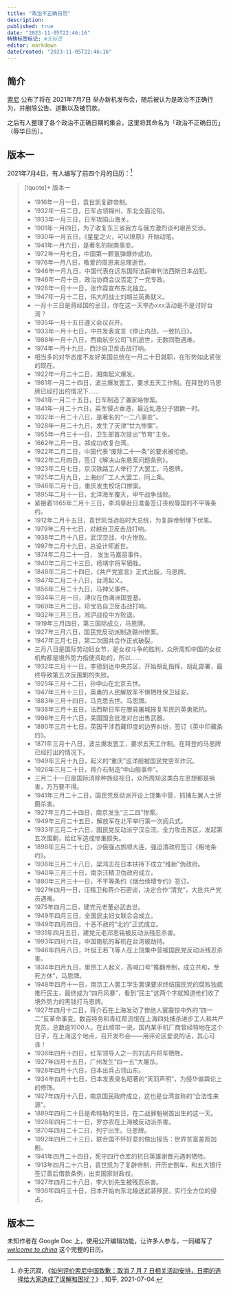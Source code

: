 ```yaml
---
title: "政治不正确日历"
description:
published: true
date: "2023-11-05T22:46:16"
特殊标签标记: #无标签
editor: markdown
dateCreated: "2023-11-05T22:46:16"
---
```


## 简介

[索尼](/company/Sony/index.md) 公布了将在 2021年7月7日 举办新机发布会，随后被认为是政治不正确行为，并删除公告、道歉以及被罚款。

之后有人整理了各个政治不正确日期的集合，这里将其命名为「政治不正确日历」（<span class="heimu">辱华日历</span>）。

## 版本一

2021年7月4日，有人编写了前四个月的日历：[^vnb65]

[^vnb65]: 亦无沉寂, 《[如何评价索尼中国致歉：取消 7 月 7 日相关活动安排，日期的选择给大家造成了误解和困扰？](http://archive.today/2021.07.04-141258/https://www.zhihu.com/question/469292670/answer/1974980630)》, 知乎, 2021-07-04.

> [!quote]+ 版本一
>
> +   1916年一月一日，袁世凯复辟帝制。
> +   1932年一月二日，日军占领锦州，东北全面沦陷。
> +   1933年一月三日，日军攻陷山海关。
> +   1901年一月四日，为了收复东三省我方与俄方激烈谈判艰苦交涉。
> +   1930年一月五日，《星星之火，可以燎原》开始动笔。
> +   1941年一月六日，是著名的皖南事变。
> +   1972年一月七日，中国第一颗氢弹爆炸成功。
> +   1976年一月八日，敬爱的周恩来总理逝世。
> +   1946年一月九日，中国代表在远东国际法庭审判法西斯日本战犯。
> +   1946年一月十日，政治协商会议否定了一党专政。
> +   1926年一月十一日，张作霖宣布东北独立。
> +   1947年一月十二日，伟大的战士刘胡兰英勇就义。
> +   一月十三日是蒋经国的忌日，你在这一天举办xxx活动是不是讨好台湾？
> +   1935年一月十五日遵义会议召开。
> +   1933年一月十七日，中共发表宣言《停止内战，一致抗日》。
> +   1988年一月十八日，西南航空公司飞机逝世，无数同胞遇难。
> +   1974年一月十九日，西沙自卫反击战打响。
> +   相当多的对华态度不友好美国总统在一月二十日就职，在形势如此紧张的现在。
> +   1922年一月二十二日，湘南起义爆发。
> +   1981年一月二十四日，波兰爆发罢工，要求五天工作制。在拜登的马恩牌已经打出的情况下……
> +   1941年一月二十五日，日军制造了潘家峪惨案。
> +   1841年一月二十六日，英军侵占香港，最近乱港分子猖獗一时。
> +   1932年一月二十八日，是著名的“一二八事变”。
> +   1928年一月二十九日，发生了天津“廿九惨案”。
> +   1955年一月三十一日，卫生部首次提出“节育”主张。
> +   1662年二月一日，郑成功收复台湾。
> +   1922年二月二日，中国代表“废除二十一条”的要求被拒绝。
> +   1922年二月四日，签订《解决山东悬案问题条例》。
> +   1923年二月七日，京汉铁路工人举行了大罢工，马恩牌。
> +   1925年二月九日，上海纱厂工人大罢工，同上条。
> +   1946年二月十日，重庆发生校场口惨案。
> +   1895年二月十一日，北洋海军覆灭，甲午战争战败。
> +   紧接着1865年二月十三日，李鸿章赴日准备签订丧权辱国的不平等条约。
> +   1912年二月十五日，袁世凯当选临时大总统，为复辟帝制埋下伏笔。
> +   1979年二月十七日，对越自卫反击战打响。
> +   1938年二月十八日，武汉空战，中方惨败。
> +   1997年二月十九日，总设计师逝世。
> +   1874年二月二十一日， 发生马嘉丽事件。
> +   1940年二月二十三日，杨靖宇将军牺牲。
> +   1848年二月二十四日，《共产党宣言》正式出版，马恩牌。
> +   1947年二月二十八日，台湾起义。
> +   1856年二月二十九日，马神父事件。
> +   1934年三月一日，溥仪在伪满洲国登基。
> +   1969年三月二日，珍宝岛自卫反击战打响。
> +   1932年三月三日，淞沪战役中方败退。
> +   1919年三月四日，第三国际成立，马恩牌。
> +   1927年三月六日，国民党反动派制造赣州惨案。
> +   1947年三月七日，第二次国共合作正式破裂。
> +   三月八日是国际劳动妇女节，是女权斗争的胜利，众所周知中国的女权机构都是境外势力指使资助的，所以……
> +   1932年三月十一日，李德到达中央苏区，开始胡乱指挥，胡乱部署，最终导致第五次反围剿的失败。
> +   1925年三月十二日，孙中山在北京去世。
> +   1947年三月十三日，英勇的人民解放军不惧牺牲保卫延安。
> +   1883年三月十四日，马克思去世。马恩牌。
> +   1938年三月十五日，法西斯日军在滕县屠城报复军民的英勇抵抗。
> +   1996年三月十六日，美国国会批准对台出售武器。
> +   1890年三月十七日，英国干涉西藏印度的边界纠纷，签订《英中印藏条约》。
> +   1871年三月十八日，波兰爆发罢工，要求五天工作制。在拜登的马恩牌已经打出的情况下。
> +   1949年三月十九日，起义的“重庆”巡洋舰被国民党空军炸沉。
> +   1926年三月二十日，蒋介石制造“中山舰事件”。
> +   三月二十一日是国际消除种族歧视日，众所周知这类白左思想都是祸害，万万要不得。
> +   1941年三月二十二日，国民党反动派开设上饶集中营，抓捕左翼人士折磨杀害。
> +   1927年三月二十四日，南京发生“三二四”惨案。
> +   1949年三月二十五日，解放军在北平举行第一次阅兵式。
> +   1933年三月二十六日，国民党反动派宁汉合流，全力攻击苏区，发起第五次围剿，给红军造成惨重损失。
> +   1898年三月二十七日，沙俄强占旅顺大连，强迫清政府签订《租地条约》。
> +   1938年三月二十八日，梁鸿志在日本扶持下成立“维新”伪政府。
> +   1940年三月三十日，南京汪精卫伪政府成立。
> +   1890年三月三十一日，不平等条约《烟台续增专约》签订。
> +   1927年四月一日，汪精卫和蒋介石密谈，决定合作“清党”，大批共产党员遇难。
> +   1975年四月二日，建党元老董必武去世。
> +   1949年四月三日，全国民主妇女联合会成立。
> +   1949年四月四日，十恶不赦的“北约”正式成立。
> +   1931年四月五日，建党元老邓恩铭被反动派残忍杀害。
> +   1993年四月六日，中国南航的客机在台湾被劫持。
> +   1946年四月八日，叶挺王若飞等人在上饶集中营被国民党反动派残忍杀害。
> +   1834年四月九日，里昂工人起义，高喊口号“推翻帝制，成立共和，至死方休”，马恩牌。
> +   1948年四月十一日，南京工人罢工学生罢课要求终结国民党的腐败独裁推行民主，最终成为“四月风暴”，看到“民主”这两个字就知道他们收了境外势力的黑钱打马恩牌。
> +   1927年四月十二日，蒋介石在上海发动了惨绝人寰震惊中外的“四一二”反革命事变。数百特务和青红帮流氓在上海四处捕杀进步工人和共产党员，总数逾1600人。在此顺带一说，国内某手机厂商曾经特地在这个日子，在上海这个地点，召开发布会——用评论区爱说的话，其心可诛！
> +   1936年四月十四日，红军领导人之一的刘志丹将军牺牲。
> +   1927年四月十五日，广州发生“四一五”大屠杀。
> +   1928年四月十六日，日本出兵占领山东。
> +   1934年四月十七日，日本发表臭名昭著的“天羽声明”，为侵华做舆论上的修饰。
> +   1927年四月十八日，南京国民政府成立，这也是台湾宣称的“合法性来源”。
> +   1889年四月二十日是希特勒的生日，在二战罪魁祸首出生的这一天。
> +   1928年四月二十一日，罗亦农在上海被反动派杀害。
> +   1870年四月二十二日，列宁出生。马恩牌。
> +   1992年四月二十三日，联合国不怀好意的做出报告：世界贫富差距加剧。
> +   1941年四月二十四日，死守四行仓库的抗日英雄谢晋元遇刺牺牲。
> +   1913年四月二十六日，袁世凯为了复辟帝制，开历史倒车，和五大银行签订善后借款条例，出卖国家财政权。
> +   1927年四月二十八日，李大钊先生被残忍杀害。
> +   1936年四月三十日，日本开始向东北输送武装移民，实行全方位的侵占。

## 版本二

未知作者在 Google Doc 上，使用公开编辑功能，让许多人参与，一同编写了 [_welcome to china_][] 这个完整的日历。

[_welcome to china_]: https://docs.google.com/spreadsheets/d/17sLc3ZNhdlFY4S0DUBdLlizgfy9WrHOrX79YLWMNtDk/
